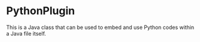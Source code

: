# PythonPlugin
This is a Java class that can be used to embed and use Python codes within a Java file itself.
